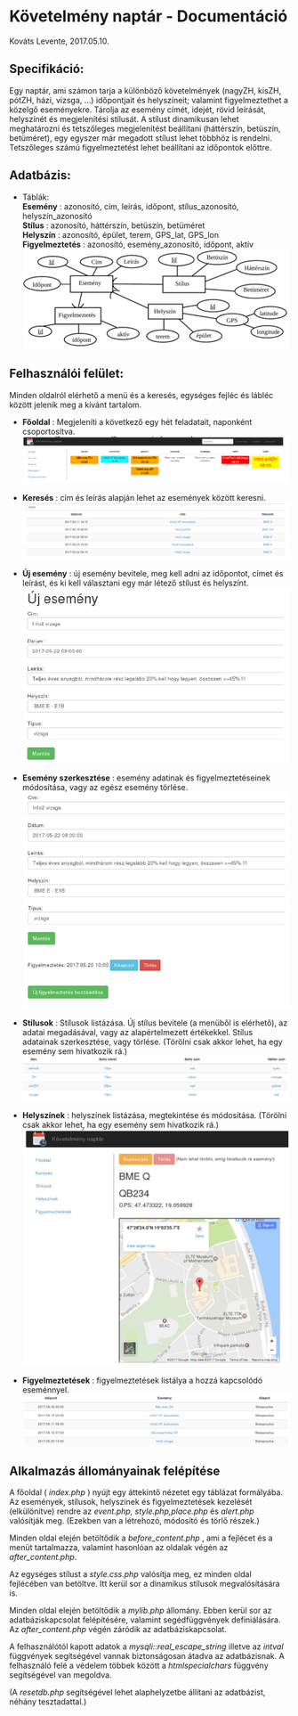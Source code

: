 # Követelmény naptár - Documentáció
Kováts Levente, 2017.05.10.

## Specifikáció:
Egy naptár, ami számon tarja a különböző követelmények (nagyZH, kisZH, pótZH, házi, vizsga, ...)
időpontjait és helyszíneit; valamint figyelmeztethet a közelgő eseményekre. Tárolja az esemény címét,
idejét, rövid leírását, helyszínét és megjelenítési stílusát. A stílust dinamikusan lehet meghatározni és
tetszőleges megjelenítést beállítani (háttérszín, betüszín, betüméret), egy egyszer már megadott stílust
lehet többhöz is rendelni. Tetszőleges számú figyelmeztetést lehet beállítani az időpontok előttre.

## Adatbázis:
- Táblák:  
**Esemény** : azonosító, cím, leírás, időpont, stílus_azonosító, helyszín_azonosító  
**Stílus** : azonosító, háttérszín, betüszín, betüméret  
**Helyszín** : azonosító, épület, terem, GPS_lat, GPS_lon  
**Figyelmeztetés** : azonosító, esemény_azonosító, időpont, aktív
![](doc/database.png)

## Felhasználói felület:
Minden oldalról elérhető a menü és a keresés, egységes fejléc és lábléc között jelenik meg a kívánt
tartalom.

- **Főoldal** : Megjeleníti a következő egy hét feladatait, naponként csoportosítva.
![](doc/main.png)

- **Keresés** : cím és leírás alapján lehet az események között keresni.
![](doc/search.png)

- **Új esemény** : új esemény bevitele, meg kell adni az időpontot, címet és leírást, és ki kell választani egy
már létező stílust és helyszínt.
![](doc/new.png)

- **Esemény szerkesztése** : esemény adatinak és figyelmeztetéseinek módosítása, vagy az egész esemény
törlése.
![](doc/edit.png)

- **Stílusok** : Stílusok listázása. Új stílus bevitele (a menüből is elérhető), az adatai megadásával, vagy az
alapértelmezett értékekkel. Stílus adatainak szerkesztése, vagy törlése. (Törölni csak akkor lehet, ha
egy esemény sem hivatkozik rá.)
![](doc/style.png)

- **Helyszínek** : helyszínek listázása, megtekintése és módosítása. (Törölni csak akkor lehet, ha egy
esemény sem hivatkozik rá.)
![](doc/loc.png)

- **Figyelmeztetések** : figyelmeztetések listálya a hozzá kapcsolódó eseménnyel.
![](doc/alerts.png)


## Alkalmazás állományainak felépítése

A főoldal ( _index.php_ ) nyújt egy áttekintő nézetet egy táblázat formályába.
Az események, stílusok, helyszínek és figyelmeztetések kezelését (elkülönítve) rendre az _event.php,
style.php,place.php_ és _alert.php_ valósítják meg. (Ezekben van a létrehozó, módosító és törlő részek.)

Minden oldal elején betöltődik a _before_content.php_ , ami a fejlécet és a menüt tartalmazza, valamint
hasonlóan az oldalak végén az _after_content.php_.

Az egységes stílust a _style.css.php_ valósítja meg, ez minden oldal fejlécében van betöltve. Itt kerül sor a
dinamikus stílusok megvalósítására is.

Minden oldal elején betöltődik a _mylib.php_ állomány. Ebben kerül sor az adatbáziskapcsolat
felépítésére, valamint segédfüggvények definiálására. Az _after_content.php_ végén záródik az
adatbáziskapcsolat.

A felhasználótól kapott adatok a _mysqli::real_escape_string_ illetve az _intval_ függvények segítségével
vannak biztonságosan átadva az adatbázisnak. A felhasználó felé a védelem többek között a
_htmlspecialchars_ függvény segítségével van megoldva.

(A _resetdb.php_ segítségével lehet alaphelyzetbe állítani az adatbázist, néhány tesztadattal.)



